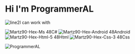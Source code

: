 # Hi I'm ProgrammerAL

![line2](https://github.com/ProgrammerAL01/ProgrammerAL01/assets/141438585/738b7b12-05da-417b-a115-b1719871f2de)I can work with

![Martz90-Hex-Ms 48](https://github.com/ProgrammerAL01/ProgrammerAL01/assets/141438585/4c72074e-b03f-4e09-8ca5-34b2de723f2b)C#
![Martz90-Hex-Android 48](https://github.com/ProgrammerAL01/ProgrammerAL01/assets/141438585/943beb02-f889-4088-8973-9a97b4aa2b74)Android
![Martz90-Hex-Html-5 48](https://github.com/ProgrammerAL01/ProgrammerAL01/assets/141438585/bc6a6953-0851-4e6e-a2fd-a166713e5f9b)Html
![Martz90-Hex-Css-3 48](https://github.com/ProgrammerAL01/ProgrammerAL01/assets/141438585/504e7d6a-53ba-419a-b4e8-6cb638ff6088)Css




![ProgrammerAL](https://github.com/ProgrammerAL01/ProgrammerAL01/assets/141438585/a9758696-0b47-45b6-8afa-8ae6094c1ae2)


